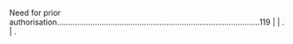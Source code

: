 Need for prior authorisation...........................................................................................119                                                                                                                                                                                                                                                                                                    |
| .                                                                                                                                                                                                                              | .                                                                                                                                                                                                                              